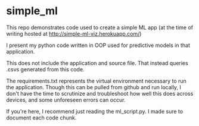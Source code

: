 # simple_ml

This repo demonstrates code used to create a simple ML app (at the time of writing hosted at http://simple-ml-viz.herokuapp.com/)

I present my python code written in OOP used for predictive models in that application. 

This does not include the application and source file. That instead queries .csvs generated from this code.

The requirements.txt represents the virtual environment necessary to run the application. Though this can be pulled from github and run locally, I don't have the time to scrutinize and troubleshoot how well this does across devices, and some unforeseen errors can occur. 

If you're here, I recommend just reading the ml_script.py. I made sure to document each code chunk.
